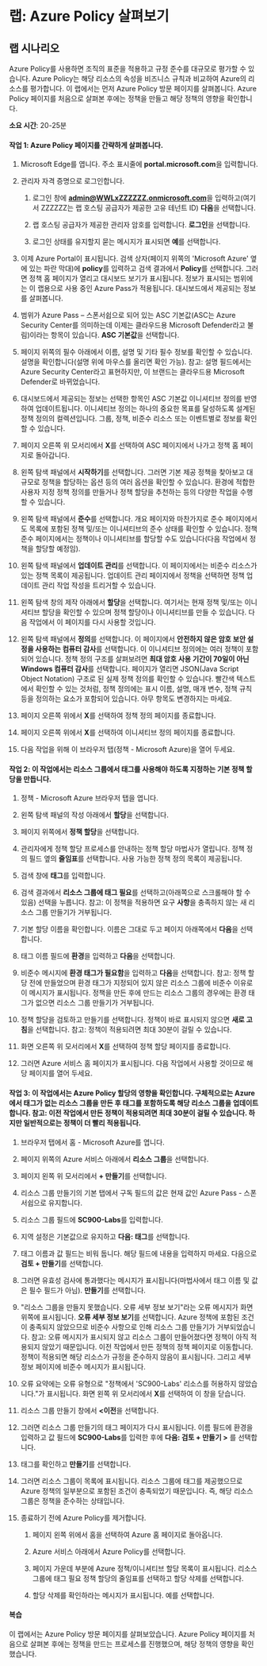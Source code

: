 ﻿---
lab:
    title: 'Azure Policy 살펴보기'
    module: '모듈 4 단원 5: Microsoft 규정 준수 솔루션의 기능 설명: Azure Policy 설명'
---


# 랩: Azure Policy 살펴보기

## 랩 시나리오
Azure Policy를 사용하면 조직의 표준을 적용하고 규정 준수를 대규모로 평가할 수 있습니다. Azure Policy는 해당 리소스의 속성을 비즈니스 규칙과 비교하여 Azure의 리소스를 평가합니다. 이 랩에서는 먼저 Azure Policy 방문 페이지를 살펴봅니다. Azure Policy 페이지를 처음으로 살펴본 후에는 정책을 만들고 해당 정책의 영향을 확인합니다.


**소요 시간**: 20-25분

#### 작업 1: Azure Policy 페이지를 간략하게 살펴봅니다.

1. Microsoft Edge를 엽니다. 주소 표시줄에 **portal.microsoft.com**을 입력합니다.

1. 관리자 자격 증명으로 로그인합니다.
    1. 로그인 창에 **admin@WWLxZZZZZZ.onmicrosoft.com**을 입력하고(여기서 ZZZZZZ는 랩 호스팅 공급자가 제공한 고유 테넌트 ID) **다음**을 선택합니다.
    
    1. 랩 호스팅 공급자가 제공한 관리자 암호를 입력합니다. **로그인**을 선택합니다.
    1. 로그인 상태를 유지할지 묻는 메시지가 표시되면 **예**를 선택합니다.

1. 이제 Azure Portal이 표시됩니다.  검색 상자(페이지 위쪽의 'Microsoft Azure' 옆에 있는 파란 막대)에 **policy**를 입력하고 검색 결과에서 **Policy**를 선택합니다. 그러면 정책 홈 페이지가 열리고 대시보드 보기가 표시됩니다.  정보가 표시되는 범위에는 이 랩용으로 사용 중인 Azure Pass가 적용됩니다.   대시보드에서 제공되는 정보를 살펴봅니다.

1. 범위가 Azure Pass – 스폰서쉽으로 되어 있는 ASC 기본값(ASC는 Azure Security Center를 의미하는데 이제는 클라우드용 Microsoft Defender라고 불림)이라는 항목이 있습니다.   **ASC 기본값**을 선택합니다.

1. 페이지 위쪽의 필수 아래에서 이름, 설명 및 기타 필수 정보를 확인할 수 있습니다.  설명을 확인합니다(설명 위에 마우스를 올리면 확인 가능). 참고: 설명 필드에서는 Azure Security Center라고 표현하지만, 이 브랜드는 클라우드용 Microsoft Defender로 바뀌었습니다.

1. 대시보드에서 제공되는 정보는 선택한 항목인 ASC 기본값 이니셔티브 정의를 반영하여 업데이트됩니다.  이니셔티브 정의는 하나의 중요한 목표를 달성하도록 설계된 정책 정의의 컬렉션입니다. 그룹, 정책, 비준수 리소스 또는 이벤트별로 정보를 확인할 수 있습니다.

1. 페이지 오른쪽 위 모서리에서 **X**를 선택하여 ASC 페이지에서 나가고 정책 홈 페이지로 돌아갑니다.

1. 왼쪽 탐색 패널에서 **시작하기**를 선택합니다.  그러면 기본 제공 정책을 찾아보고 대규모로 정책을 할당하는 옵션 등의 여러 옵션을 확인할 수 있습니다. 환경에 적합한 사용자 지정 정책 정의를 만들거나 정책 할당을 추천하는 등의 다양한 작업을 수행할 수 있습니다.

1. 왼쪽 탐색 패널에서 **준수**를 선택합니다.  개요 페이지와 마찬가지로 준수 페이지에서도 목록에 포함된 정책 및/또는 이니셔티브의 준수 상태를 확인할 수 있습니다.  정책 준수 페이지에서는 정책이나 이니셔티브를 할당할 수도 있습니다(다음 작업에서 정책을 할당할 예정임).

1. 왼쪽 탐색 패널에서 **업데이트 관리**를 선택합니다.  이 페이지에서는 비준수 리소스가 있는 정책 목록이 제공됩니다.  업데이트 관리 페이지에서 정책을 선택하면 정책 업데이트 관리 작업 작성을 트리거할 수 있습니다.  

1. 왼쪽 탐색 창의 제작 아래에서 **할당**을 선택합니다.  여기서는 현재 정책 및/또는 이니셔티브 할당을 확인할 수 있으며 정책 할당이나 이니셔티브를 만들 수 있습니다.  다음 작업에서 이 페이지를 다시 사용할 것입니다.  

1. 왼쪽 탐색 패널에서 **정의**를 선택합니다.  이 페이지에서 **안전하지 않은 암호 보안 설정을 사용하는 컴퓨터 감사**를 선택합니다.  이 이니셔티브 정의에는 여러 정책이 포함되어 있습니다.  정책 정의 구조를 살펴보려면 **최대 암호 사용 기간이 70일이 아닌 Windows 컴퓨터 감사**를 선택합니다.  페이지가 열리면 JSON(Java Script Object Notation) 구조로 된 실제 정책 정의를 확인할 수 있습니다.   빨간색 텍스트에서 확인할 수 있는 것처럼, 정책 정의에는 표시 이름, 설명, 매개 변수, 정책 규칙 등을 정의하는 요소가 포함되어 있습니다. 아무 항목도 변경하지는 마세요.  

1. 페이지 오른쪽 위에서 **X**를 선택하여 정책 정의 페이지를 종료합니다.

1. 페이지 오른쪽 위에서 **X**를 선택하여 이니셔티브 정의 페이지를 종료합니다.

1. 다음 작업을 위해 이 브라우저 탭(정책 - Microsoft Azure)을 열어 두세요.

#### 작업 2:  이 작업에서는 리소스 그룹에서 태그를 사용해야 하도록 지정하는 기본 정책 할당을 만듭니다.

1. 정책 - Microsoft Azure 브라우저 탭을 엽니다.

1. 왼쪽 탐색 패널의 작성 아래에서 **할당**을 선택합니다.

1. 페이지 위쪽에서 **정책 할당**을 선택합니다.

1. 관리자에게 정책 할당 프로세스를 안내하는 정책 할당 마법사가 열립니다.  정책 정의 필드 옆의 **줄임표**를 선택합니다.  사용 가능한 정책 정의 목록이 제공됩니다.  

1. 검색 창에 **태그**를 입력합니다.

1. 검색 결과에서 **리소스 그룹에 태그 필요**를 선택하고(아래쪽으로 스크롤해야 할 수 있음) 선택을 누릅니다.  참고: 이 정책을 적용하면 요구 **사항**을 충족하지 않는 새 리소스 그룹 만들기가 거부됩니다.  

1. 기본 할당 이름을 확인합니다.  이름은 그대로 두고 페이지 아래쪽에서 **다음**을 선택합니다.

1. 태그 이름 필드에 **환경**을 입력하고 **다음**을 선택합니다.  

1. 비준수 메시지에 **환경 태그가 필요함**을 입력하고 **다음**을 선택합니다. 참고: 정책 할당 전에 만들었으며 환경 태그가 지정되어 있지 않은 리소스 그룹에 비준수 이유로 이 메시지가 표시됩니다.  정책을 만든 후에 만드는 리소스 그룹의 경우에는 환경 태그가 없으면 리소스 그룹 만들기가 거부됩니다.

1. 정책 할당을 검토하고 만들기를 선택합니다.  정책이 바로 표시되지 않으면 **새로 고침**을 선택합니다. 참고: 정책이 적용되려면 최대 30분이 걸릴 수 있습니다.

1. 화면 오른쪽 위 모서리에서 **X**를 선택하여 정책 할당 페이지를 종료합니다.

1. 그러면 Azure 서비스 홈 페이지가 표시됩니다.  다음 작업에서 사용할 것이므로 해당 페이지를 열어 두세요.

#### 작업 3:  이 작업에서는 Azure Policy 할당의 영향을 확인합니다. 구체적으로는 Azure에서 태그가 없는 리소스 그룹을 만든 후 태그를 포함하도록 해당 리소스 그룹을 업데이트합니다.  참고: 이전 작업에서 만든 정책이 적용되려면 최대 30분이 걸릴 수 있습니다. 하지만 일반적으로는 정책이 더 빨리 적용됩니다.

1. 브라우저 탭에서 홈 - Microsoft Azure를 엽니다.

1. 페이지 위쪽의 Azure 서비스 아래에서 **리소스 그룹**을 선택합니다.

1. 페이지 왼쪽 위 모서리에서 **+ 만들기**를 선택합니다.

1. 리소스 그룹 만들기의 기본 탭에서 구독 필드의 값은 현재 값인 Azure Pass - 스폰서쉽으로 유지합니다.

1. 리소스 그룹 필드에 **SC900-Labs**를 입력합니다.

1. 지역 설정은 기본값으로 유지하고 **다음: 태그**를 선택합니다.

1. 태그 이름과 값 필드는 비워 둡니다.  해당 필드에 내용을 입력하지 마세요. 다음으로 **검토 + 만들기**를 선택합니다.

1. 그러면 유효성 검사에 통과했다는 메시지가 표시됩니다(마법사에서 태그 이름 및 값은 필수 필드가 아님). **만들기**를 선택합니다.

1. "리소스 그룹을 만들지 못했습니다. 오류 세부 정보 보기"라는 오류 메시지가 화면 위쪽에 표시됩니다.  **오류 세부 정보 보기**를 선택합니다. Azure 정책에 포함된 조건이 충족되지 않았으므로 비준수 사항으로 인해 리소스 그룹 만들기가 거부되었습니다. 참고: 오류 메시지가 표시되지 않고 리소스 그룹이 만들어졌다면 정책이 아직 적용되지 않았기 때문입니다.  이전 작업에서 만든 정책의 정책 페이지로 이동합니다. 정책이 적용되면 해당 리소스가 규정을 준수하지 않음이 표시됩니다.  그리고 세부 정보 페이지에 비준수 메시지가 표시됩니다.

1. 오류 요약에는 오류 유형으로 "정책에서 'SC900-Labs' 리소스를 허용하지 않았습니다."가 표시됩니다.  화면 왼쪽 위 모서리에서 **X**를 선택하여 이 창을 닫습니다.

1. 리소스 그룹 만들기 창에서 **<이전**을 선택합니다.

1. 그러면 리소스 그룹 만들기의 태그 페이지가 다시 표시됩니다.  이름 필드에 환경을 입력하고 값 필드에 **SC900-Labs**를 입력한 후에 **다음: 검토 + 만들기 >** 를 선택합니다.

1. 태그를 확인하고 **만들기**를 선택합니다.

1. 그러면 리소스 그룹이 목록에 표시됩니다.  리소스 그룹에 태그를 제공했으므로 Azure 정책의 일부분으로 포함된 조건이 충족되었기 때문입니다.  즉, 해당 리소스 그룹은 정책을 준수하는 상태입니다.

1. 종료하기 전에 Azure Policy를 제거합니다.
    1. 페이지 왼쪽 위에서 홈을 선택하여 Azure 홈 페이지로 돌아옵니다.
    
    1. Azure 서비스 아래에서 Azure Policy를 선택합니다.
    1. 페이지 가운데 부분에 Azure 정책/이니셔티브 할당 목록이 표시됩니다.  리소스 그룹에 태그 필요 정책 할당의 줄임표를 선택하고 할당 삭제를 선택합니다.
    1. 할당 삭제를 확인하라는 메시지가 표시됩니다.  예를 선택합니다.


#### 복습

이 랩에서는 Azure Policy 방문 페이지를 살펴보았습니다. Azure Policy 페이지를 처음으로 살펴본 후에는 정책을 만드는 프로세스를 진행했으며, 해당 정책의 영향을 확인했습니다.